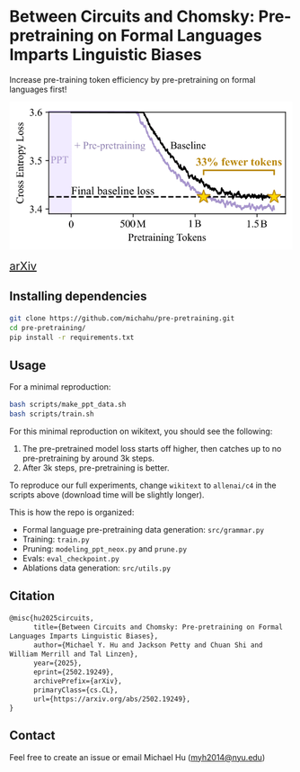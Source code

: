 # Between Circuits and Chomsky: Pre-pretraining on Formal Languages Imparts Linguistic Biases

Increase pre-training token efficiency by pre-pretraining on formal languages first!

![Loss Curves](assets/loss_curves.png)


<a href="https://arxiv.org/abs/2502.19249" style="font-size: 20px;">arXiv</a>


## Installing dependencies
```bash
git clone https://github.com/michahu/pre-pretraining.git
cd pre-pretraining/
pip install -r requirements.txt
```

## Usage
For a minimal reproduction:
```bash
bash scripts/make_ppt_data.sh
bash scripts/train.sh
```

For this minimal reproduction on wikitext, you should see the following:
1. The pre-pretrained model loss starts off higher, then catches up to no pre-pretraining by around 3k steps.
2. After 3k steps, pre-pretraining is better.
   
To reproduce our full experiments, change `wikitext` to `allenai/c4` in the scripts above (download time will be slightly longer).

This is how the repo is organized:
- Formal language pre-pretraining data generation: `src/grammar.py`
- Training: `train.py`
- Pruning: `modeling_ppt_neox.py` and `prune.py`
- Evals: `eval_checkpoint.py`
- Ablations data generation: `src/utils.py`


## Citation
```
@misc{hu2025circuits,
      title={Between Circuits and Chomsky: Pre-pretraining on Formal Languages Imparts Linguistic Biases}, 
      author={Michael Y. Hu and Jackson Petty and Chuan Shi and William Merrill and Tal Linzen},
      year={2025},
      eprint={2502.19249},
      archivePrefix={arXiv},
      primaryClass={cs.CL},
      url={https://arxiv.org/abs/2502.19249}, 
}
```

## Contact
Feel free to create an issue or email Michael Hu (<myh2014@nyu.edu>)
